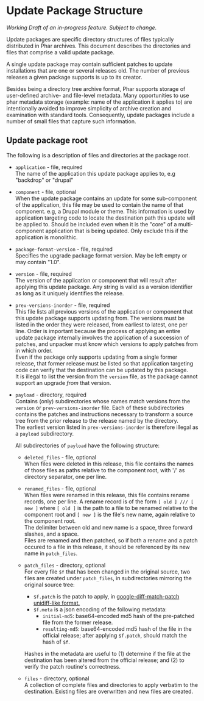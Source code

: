 # Update Package Structure
_Working Draft of an in-progress feature. Subject to change._

Update packages are specific directory structures of files typically distributed in Phar 
archives. This document describes the directories and files that comprise a valid update 
package.

A single update package may contain sufficient patches to update installations that are 
one or several releases old. The number of previous releases a given package supports is
up to its creator.

Besides being a directory tree archive format, Phar supports storage of user-defined 
archive- and file-level metadata. Many opportunities to use phar metadata storage 
(example: name of the application it applies to) are intentionally avoided to improve 
simplicity of archive creation and examination with standard tools. Consequently, update 
packages include a number of small files that capture such information.

## Update package root
The following is a description of files and directories at the package root.

* `application` - file, required  
  The name of the application this update package applies to, e.g "backdrop" or "drupal"
* `component` - file, optional  
  When the update package contains an update for some sub-component of the application, 
  this file may be used to contain the name of that component. e.g, a Drupal module or
  theme. This information is used by application targeting code to locate the destination
  path this update will be applied to. Should be included even when it is the "core" of a
  multi-component application that is being updated. Only exclude this if the application
  is monolithic.
* `package-format-version` - file, required  
  Specifies the upgrade package format version. May be left empty or may contain "1.0".
* `version` - file, required  
  The version of the application or component that will result after applying this update
  package. Any string is valid as a version identifier as long as it uniquely identifies
  the release.
* `prev-versions-inorder` - file, required  
  This file lists all previous versions of the application or component that this update
  package supports updating from. The versions must be listed in the order they were 
  released, from earliest to latest, one per line. Order is important because the 
  process of applying an entire update package internally involves the application of 
  a succession of patches, and unpacker must know which versions to apply patches from in
  which order.  
  Even if the package only supports updating from a single former release,
  that former release must be listed so that application targeting code can verify that
  the destination can be updated by this package.  
  It is illegal to list the version from the `version` file, as the package cannot
  support an upgrade _from_ that version.
* `payload` - directory, required  
  Contains (only) subdirectories whose names match versions from
  the `version` or `prev-versions-inorder` file. Each of these subdirectories contains the
  patches and instructions necessary to transform a source tree from the prior release to
  the release named by the directory.  
  The earliest version listed in `prev-versions-inorder` is therefore illegal as a `payload`
  subdirectory.

  All subdirectories of `payload` have the following structure:
  * `deleted_files` - file, optional  
    When files were deleted in this release, this file contains the names of those files
    as paths relative to the component root, with '/' as directory separator, one per
    line.
  * `renamed_files` - file, optional  
    When files were renamed in this release, this file contains rename records, one per
    line. A rename record is of the form `[ old ] /// [ new ]` where `[ old ]` is the path to a 
    file to be renamed relative to the component root and `[ new ]` is the file's new name,
    again relative to the component root.  
    The delimiter between old and new name is a space, three forward slashes, and a space.  
    Files are renamed and then patched, so if both a rename and a patch occured to a file
    in this release, it should be referenced by its new name in `patch_files`.
  * `patch_files` - directory, optional  
    For every file `$f` that has been changed in the original source, two files are created under
    `patch_files`, in subdirectories mirroring the original source tree:
    * `$f.patch` is the patch to apply, in [google-diff-match-patch unidiff-like format.](https://code.google.com/p/google-diff-match-patch/wiki/Unidiff)
    * `$f.meta` is a json encoding of the following metadata:
      * `initial-md5`: base64-encoded md5 hash of the pre-patched file from the former
        release.
      * `resulting-md5`: base64-encoded md5 hash of the file in the official release;
        after applying `$f.patch`, should match the hash of `$f`. 
    
    Hashes in the metadata are useful to (1) determine if the file at the destination has
    been altered from the official release; and (2) to verify the patch routine's
    correctness.
  * `files` - directory, optional  
    A collection of complete files and directories to apply verbatim to the destination.
    Existing files are overwritten and new files are created.
